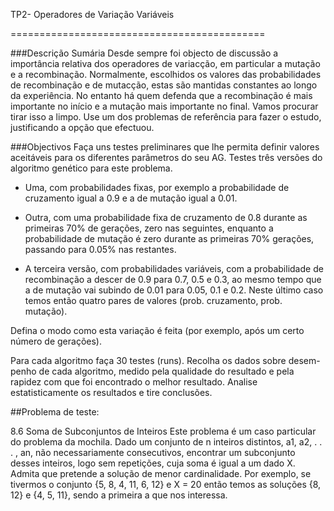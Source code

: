 TP2- Operadores de Variação Variáveis

============================================

###Descrição Sumária
Desde sempre foi objecto de discussão a importância relativa dos operadores de variacção, em particular a mutação e a recombinação. Normalmente, escolhidos os valores das probabilidades de recombinação e de mutacção, estas são mantidas constantes ao longo da experiência. No entanto há quem defenda que a recombinação é mais importante no início e a mutação mais importante no final. Vamos procurar tirar isso a limpo. Use um dos problemas de referência para fazer o estudo, justificando a opção que efectuou.

###Objectivos
Faça uns testes preliminares que lhe permita definir valores aceitáveis para os diferentes parâmetros do seu AG. Testes três versões do algoritmo genético para este problema.

- Uma, com probabilidades fixas, por exemplo a probabilidade de cruzamento igual a 0.9 e a de mutação igual a 0.01.

- Outra, com uma probabilidade fixa de cruzamento de 0.8 durante as primeiras 70% de gerações, zero nas seguintes, enquanto a probabilidade de mutação  é zero durante as primeiras 70% gerações, passando para 0.05% nas restantes.

- A terceira versão, com probabilidades variáveis, com a probabilidade de recombinação a descer de 0.9 para 0.7, 0.5 e 0.3, ao mesmo tempo que a de mutação vai subindo de 0.01 para 0.05, 0.1 e 0.2. Neste último caso temos então quatro pares de valores (prob. cruzamento, prob. mutação).

Defina o modo como esta variação  é feita (por exemplo, após um certo número de gerações).

Para cada algoritmo faça 30 testes (runs). Recolha os dados sobre desem- penho de cada algoritmo, medido pela qualidade do resultado e pela rapidez com que foi encontrado o melhor resultado. Analise estatisticamente os resultados e tire conclusões.



##Problema de teste:

8.6 Soma de Subconjuntos de Inteiros
Este problema  é um caso particular do problema da mochila. Dado um conjunto de n inteiros distintos, a1, a2, . . . , an, não necessariamente consecutivos, encontrar um subconjunto desses inteiros, logo sem repetições, cuja soma  é igual a um dado X. Admita que pretende a solução de menor cardinalidade. Por exemplo, se tivermos o conjunto {5, 8, 4, 11, 6, 12} e X = 20 então temos as soluções {8, 12} e {4, 5, 11}, sendo a primeira a que nos interessa.
